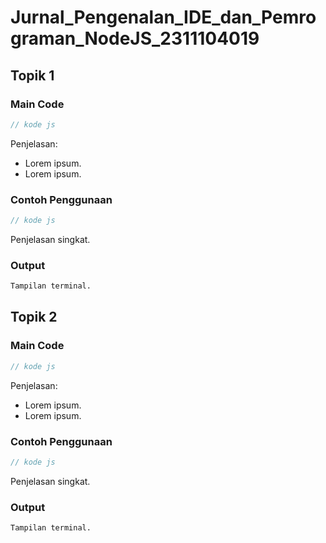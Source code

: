 # Jurnal_Pengenalan_IDE_dan_Pemrograman_NodeJS_2311104019

## Topik 1

### Main Code

```js
// kode js
```

Penjelasan:

- Lorem ipsum.
- Lorem ipsum.

### Contoh Penggunaan

```js
// kode js
```

Penjelasan singkat.

### Output

```bash
Tampilan terminal.
```

## Topik 2

### Main Code

```js
// kode js
```

Penjelasan:

- Lorem ipsum.
- Lorem ipsum.

### Contoh Penggunaan

```js
// kode js
```

Penjelasan singkat.

### Output

```bash
Tampilan terminal.
```
